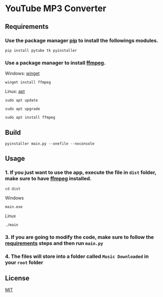 # YouTube MP3 Converter

## Requirements

### Use the package manager [pip](https://pip.pypa.io/en/stable/) to install the followings modules.

```
pip install pytube tk pyinstaller
```

### Use a package manager to install [ffmpeg](https://ffmpeg.org/download.html).

Windows: [winget](https://learn.microsoft.com/es-es/windows/package-manager/winget/)
```
winget install ffmpeg
```
Linux: [apt](https://help.ubuntu.com/kubuntu/desktopguide/es/apt-get.html)
```
sudo apt update
```
```
sudo apt upgrade
```
```
sudo apt install ffmpeg
```

## Build

```
pyinstaller main.py --onefile --noconsole
```

## Usage
### 1. If you just want to use the app, execute the file in ``dist`` folder, make sure to have [ffmpeg](https://ffmpeg.org/download.html) installed.

```
cd dist
```
Windows
```
main.exe
```
Linux
```
./main
```
### 3. If you are going to modify the code, make sure to follow the [requirements](https://github.com/Gokruzk/python_youtube_converter/tree/main?tab=readme-ov-file#requirements) steps and then run ``main.py``
### 4. The files will store into a folder called ``Music Downloaded`` in your ``root`` folder

## License

[MIT](https://choosealicense.com/licenses/mit/)
